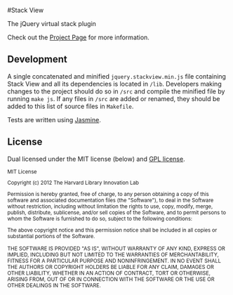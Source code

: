 #Stack View

The jQuery virtual stack plugin

Check out the [Project Page](http://librarylab.law.harvard.edu/projects/stackview/demo) for more information.

## Development

A single concatenated and minified `jquery.stackview.min.js` file containing Stack View and all its dependencies is located in `/lib`.  Developers making changes to the project should do so in `/src` and compile the minified file by running `make js`.  If any files in `/src` are added or renamed, they should be added to this list of source files in `Makefile`.

Tests are written using [Jasmine](http://pivotal.github.com/jasmine/).

## License

Dual licensed under the MIT license (below) and [GPL license](http://www.gnu.org/licenses/gpl-3.0.html).

<small>
MIT License

Copyright (c) 2012 The Harvard Library Innovation Lab

Permission is hereby granted, free of charge, to any person obtaining a copy of this software and associated documentation files (the "Software"), to deal in the Software without restriction, including without limitation the rights to use, copy, modify, merge, publish, distribute, sublicense, and/or sell copies of the Software, and to permit persons to whom the Software is furnished to do so, subject to the following conditions:

The above copyright notice and this permission notice shall be included in all copies or substantial portions of the Software.

THE SOFTWARE IS PROVIDED "AS IS", WITHOUT WARRANTY OF ANY KIND, EXPRESS OR IMPLIED, INCLUDING BUT NOT LIMITED TO THE WARRANTIES OF MERCHANTABILITY, FITNESS FOR A PARTICULAR PURPOSE AND NONINFRINGEMENT. IN NO EVENT SHALL THE AUTHORS OR COPYRIGHT HOLDERS BE LIABLE FOR ANY CLAIM, DAMAGES OR OTHER LIABILITY, WHETHER IN AN ACTION OF CONTRACT, TORT OR OTHERWISE, ARISING FROM, OUT OF OR IN CONNECTION WITH THE SOFTWARE OR THE USE OR OTHER DEALINGS IN THE SOFTWARE.
</small>